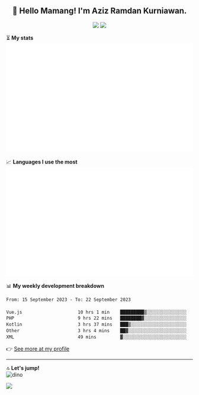<h2 align="center">👋 Hello Mamang! I'm Aziz Ramdan Kurniawan.</h2>  
<p align="center">
  <img src="https://komarev.com/ghpvc/?username=azizramdan">
  <img src="https://wakatime.com/badge/user/90056fa0-4c31-4eca-954e-2a3ac05896f9.svg">
</p>
    
⏳ **My stats**  
![](https://raw.githubusercontent.com/azizramdan/github-stats/master/generated/overview.svg#gh-dark-mode-only)

📈 **Languages I use the most**  
![](https://raw.githubusercontent.com/azizramdan/github-stats/master/generated/languages.svg#gh-dark-mode-only)

📊 **My weekly development breakdown**
<!--START_SECTION:waka-->

```txt
From: 15 September 2023 - To: 22 September 2023

Vue.js                     10 hrs 1 min    █████████▒░░░░░░░░░░░░░░░   36.68 %
PHP                        9 hrs 22 mins   ████████▓░░░░░░░░░░░░░░░░   34.31 %
Kotlin                     3 hrs 37 mins   ███▒░░░░░░░░░░░░░░░░░░░░░   13.27 %
Other                      3 hrs 4 mins    ██▓░░░░░░░░░░░░░░░░░░░░░░   11.25 %
XML                        49 mins         ▓░░░░░░░░░░░░░░░░░░░░░░░░   03.00 %
```

<!--END_SECTION:waka-->
👉 [See more at my profile](https://wakatime.com/@azizramdan)
***
🔝 **Let's jump!**  
![dino](https://raw.githubusercontent.com/azizramdan/azizramdan/master/dino.gif)  

![](https://hit.yhype.me/github/profile?user_id=27954794)
